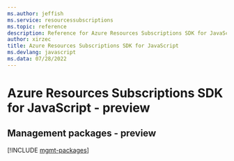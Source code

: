 ```yaml
---
ms.author: jeffish
ms.service: resourcessubscriptions
ms.topic: reference
description: Reference for Azure Resources Subscriptions SDK for JavaScript
author: xirzec
title: Azure Resources Subscriptions SDK for JavaScript
ms.devlang: javascript
ms.data: 07/28/2022
---
```

# Azure Resources Subscriptions SDK for JavaScript - preview

## Management packages - preview
[!INCLUDE [mgmt-packages](resources-subscriptions-mgmt-index.md)]
